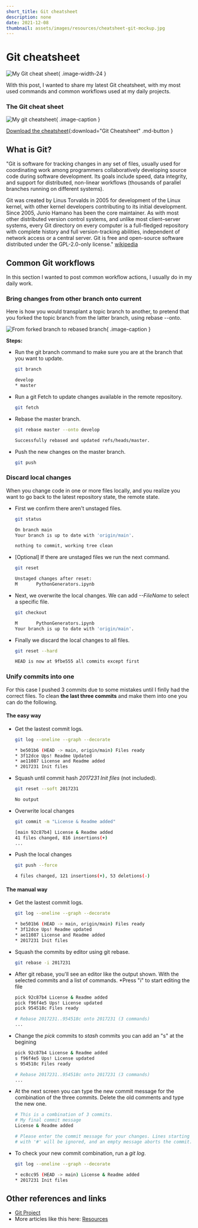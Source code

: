 ```yaml
---
short_title: Git cheatsheet
description: none
date: 2021-12-08
thumbnail: assets/images/resources/cheatsheet-git-mockup.jpg
---
```


# Git cheatsheet

![My Git cheat sheet](../../assets/images/resources/cheatsheet-git-mockup.jpg){ .image-width-24 }

With this post, I wanted to share my latest Git cheatsheet, with my most used commands and common workflows used at my daily projects.


### The Git cheat sheet

![My git cheatsheet](../../assets/images/resources/cheatsheet-git.png){ .image-caption }

[Download the cheatsheet](../../assets/docs/cheatsheet-git.pdf){:download="Git Cheatsheet" .md-button }


## What is Git?

"Git is software for tracking changes in any set of files, usually used for coordinating work among programmers collaboratively developing source code during software development. Its goals include speed, data integrity, and support for distributed, non-linear workflows (thousands of parallel branches running on different systems).


Git was created by Linus Torvalds in 2005 for development of the Linux kernel, with other kernel developers contributing to its initial development. Since 2005, Junio Hamano has been the core maintainer. As with most other distributed version control systems, and unlike most client–server systems, every Git directory on every computer is a full-fledged repository with complete history and full version-tracking abilities, independent of network access or a central server. Git is free and open-source software distributed under the GPL-2.0-only license." [wikipedia](https://en.wikipedia.org/wiki/Git)


## Common Git workflows

In this section I wanted to post common workflow actions, I usually do in my daily work.


### Bring changes from other branch onto current

Here is how you would transplant a topic branch to another, to pretend that you forked the topic branch from the latter branch, using rebase --onto.

![From forked branch to rebased branch](../../assets/images/resources/cheatsheet-git-branches.png){ .image-caption }

**Steps:**

<div class="steps" markdown>

- Run the git branch command to make sure you are at the branch that you want to update.

    ```bash
    git branch
    ```

    ```bash title="Output"
    develop 
    * master 
    ```

- Run a git Fetch to update changes available in the remote repository.

    ```bash
    git fetch
    ```

- Rebase the master branch.

    ```bash
    git rebase master --onto develop
    ```

    ```bash title="Output"
    Successfully rebased and updated refs/heads/master.
    ```

- Push the new changes on the master branch.

    ```bash
    git push
    ```

</div>


### Discard local changes

When you change code in one or more files locally, and you realize you want to go back to the latest repository state, the remote state.

<div class="steps" markdown>

- First we confirm there aren't unstaged files.

    ```bash
    git status
    ```

    ```bash title="output"
    On branch main
    Your branch is up to date with 'origin/main'.

    nothing to commit, working tree clean
    ```

- [Optional] If there are unstaged files we run the next command.

    ```bash
    git reset
    ```

    ```bash title="output"
    Unstaged changes after reset:
    M       PythonGenerators.ipynb
    ```

- Next, we overwrite the local changes. We can add *--FileName* to select a specific file.

    ```bash
    git checkout
    ```

    ```bash title="output"
    M       PythonGenerators.ipynb
    Your branch is up to date with 'origin/main'.
    ```

- Finally we discard the local changes to all files.

    ```bash
    git reset --hard
    ```

    ```bash title="output"
    HEAD is now at 9fbe555 all commits except first
    ```

</div>

### Unify commits into one

For this case I pushed 3 commits due to some mistakes until I finlly had the correct files. To clean **the last three commits** and make them into one you can do the following.

#### The easy way

<div class="steps" markdown>

- Get the lastest commit logs.

    ```bash
    git log --oneline --graph --decorate
    ```

    ```bash title="output"
    * be501b6 (HEAD -> main, origin/main) Files ready  
    * 3f12dce Ups! Readme Updated  
    * ae11087 License and Readme added  
    * 2017231 Init files  
    ```

- Squash until commit hash *2017231 Init files* (not included).

    ```bash
    git reset --soft 2017231
    ```

    ```bash title="output"
    No output
    ```

- Overwrite local changes

    ```bash
    git commit -m "License & Readme added"
    ```

    ```bash title="output"
    [main 92c87b4] License & Readme added
    41 files changed, 816 insertions(+)
    ...
    ```

- Push the local changes

    ```bash
    git push --force
    ```

    ```bash title="output"
    4 files changed, 121 insertions(+), 53 deletions(-)
    ```

</div>

#### The manual way

<div class="steps" markdown>

- Get the lastest commit logs.

    ```bash
    git log --oneline --graph --decorate
    ```

    ```bash title="output"
    * be501b6 (HEAD -> main, origin/main) Files ready  
    * 3f12dce Ups! Readme updated  
    * ae11087 License and Readme added  
    * 2017231 Init files  
    ```

- Squash the commits by editor using git rebase.

    ```bash
    git rebase -i 2017231
    ```

- After git rebase, you'll see an editor like the output shown. With the selected commits and a list of commands. *Press "i" to start editing the file

    ```bash
    pick 92c87b4 License & Readme added
    pick f96f4e5 Ups! License updated
    pick 954518c Files ready

    # Rebase 2017231..954518c onto 2017231 (3 commands)
    ...
    ```

- Change the *pick* commits to *stash* commits you can add an "s" at the begining

    ```bash
    pick 92c87b4 License & Readme added
    s f96f4e5 Ups! License updated
    s 954518c Files ready

    # Rebase 2017231..954518c onto 2017231 (3 commands)
    ...
    ```

- At the next screen you can type the new commit message for the combination of the three commits. Delete the old comments and type the new one.

    ```bash
    # This is a combination of 3 commits.
    # My final commit message
    License & Readme added

    # Please enter the commit message for your changes. Lines starting
    # with '#' will be ignored, and an empty message aborts the commit.
    ```

- To check your new commit combination, run a *git log*.

    ```bash
    git log --oneline --graph --decorate
    ```

    ```bash title="output"
    * ec8cc95 (HEAD -> main) License & Readme added 
    * 2017231 Init files  
    ```

</div>


## Other references and links

- [Git Project](https://git-scm.com/)
- More articles like this here: [Resources](https://carlosgrande.me/category/myworks/resources-cheatsheets/)